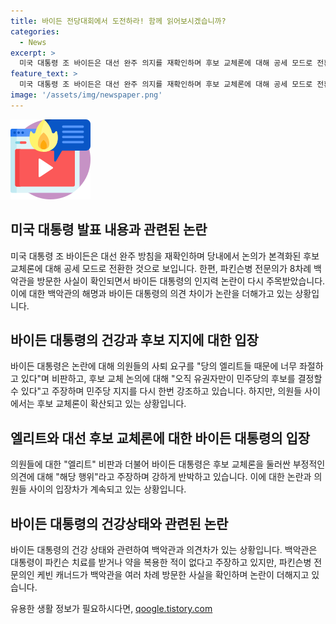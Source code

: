```yaml
---
title: 바이든 전당대회에서 도전하라! 함께 읽어보시겠습니까?
categories:
  - News
excerpt: >
  미국 대통령 조 바이든은 대선 완주 의지를 재확인하며 후보 교체론에 대해 공세 모드로 전환했다. 한편 8차례 백악관을 방문한 파킨슨병 전문의 사실이 확인되면서 바이든 대통령의 인지력 논란이 다시 불거졌으나 백악관은 파킨슨병 치료를 받지 않았다고 해명했다. 바이든은 의원들의 사퇴 요구에 대해 당의 엘리트들 때문에 좌절하고 있다며 강하게 대응하고, 민주당을 해치는 행위로 지적했다. 이에 대해 의회 휴회에서 복귀하는 첫날 열리는 회의에서 후보 사퇴론이 논의될 전망이며, 지지하는 의원들과의 전화회의에서도 강력한 의지를 드러냈다. 그러나 고령에 따른 리스크가 부각되면서 여론이 분분한 가운데, 대통령 주치의가 백악관 업무를 지원하는 군인들을 지원하기 위해 신경과 진료를 해오고 있다는 메모를 공개하며 이를 부인했다.
feature_text: >
  미국 대통령 조 바이든은 대선 완주 의지를 재확인하며 후보 교체론에 대해 공세 모드로 전환했다. 한편 8차례 백악관을 방문한 파킨슨병 전문의 사실이 확인되면서 바이든 대통령의 인지력 논란이 다시 불거졌으나 백악관은 파킨슨병 치료를 받지 않았다고 해명했다. 바이든은 의원들의 사퇴 요구에 대해 당의 엘리트들 때문에 좌절하고 있다며 강하게 대응하고, 민주당을 해치는 행위로 지적했다. 이에 대해 의회 휴회에서 복귀하는 첫날 열리는 회의에서 후보 사퇴론이 논의될 전망이며, 지지하는 의원들과의 전화회의에서도 강력한 의지를 드러냈다. 그러나 고령에 따른 리스크가 부각되면서 여론이 분분한 가운데, 대통령 주치의가 백악관 업무를 지원하는 군인들을 지원하기 위해 신경과 진료를 해오고 있다는 메모를 공개하며 이를 부인했다.
image: '/assets/img/newspaper.png'
---
```


<p><img src="/assets/img/news.png" alt="rentncar 속보" /></p>

<h2 data-ke-size="size26">미국 대통령 발표 내용과 관련된 논란</h2>

<p data-ke-size="size16">미국 대통령 조 바이든은 대선 완주 방침을 재확인하며 당내에서 논의가 본격화된 후보 교체론에 대해 공세 모드로 전환한 것으로 보입니다. 한편, 파킨슨병 전문의가 8차례 백악관을 방문한 사실이 확인되면서 바이든 대통령의 인지력 논란이 다시 주목받았습니다. 이에 대한 백악관의 해명과 바이든 대통령의 의견 차이가 논란을 더해가고 있는 상황입니다.</p>

<h2 data-ke-size="size26">바이든 대통령의 건강과 후보 지지에 대한 입장</h2>

<p data-ke-size="size16">바이든 대통령은 논란에 대해 의원들의 사퇴 요구를 "당의 엘리트들 때문에 너무 좌절하고 있다"며 비판하고, 후보 교체 논의에 대해 "오직 유권자만이 민주당의 후보를 결정할 수 있다"고 주장하며 민주당 지지를 다시 한번 강조하고 있습니다. 하지만, 의원들 사이에서는 후보 교체론이 확산되고 있는 상황입니다.</p>

<h2 data-ke-size="size26">엘리트와 대선 후보 교체론에 대한 바이든 대통령의 입장</h2>

<p data-ke-size="size16">의원들에 대한 "엘리트" 비판과 더불어 바이든 대통령은 후보 교체론을 둘러싼 부정적인 의견에 대해 "해당 행위"라고 주장하며 강하게 반박하고 있습니다. 이에 대한 논란과 의원들 사이의 입장차가 계속되고 있는 상황입니다.</p>

<h2 data-ke-size="size26">바이든 대통령의 건강상태와 관련된 논란</h2>

<p data-ke-size="size16">바이든 대통령의 건강 상태와 관련하여 백악관과 의견차가 있는 상황입니다. 백악관은 대통령이 파킨슨 치료를 받거나 약을 복용한 적이 없다고 주장하고 있지만, 파킨슨병 전문의인 케빈 캐너드가 백악관을 여러 차례 방문한 사실을 확인하며 논란이 더해지고 있습니다.</p>
유용한 생활 정보가 필요하시다면, <a href="https://qoogle.tistory.com" rel="dofollow">qoogle.tistory.com</a>


